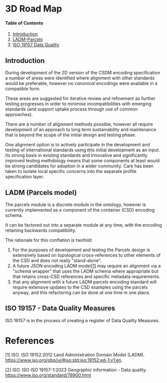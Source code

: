 # 3D Road Map

<!--
:Author:    Rob Atkinson
:Email:     <rob.atkinson@surroundaustralia.com>
:Date:      5 December 2023
:Updated:   
:Revision:  0.1

:History: 
:Ver 0.1: Initial draft of document

-->

#### Table of Contents

1. [Introduction](#introduction)
2. [LADM-Parcels](#parcels)
3. [ISO 19157 Data Quality](#dqm)

<a id="introduction"/>

## Introduction

During development of the 2D version of the CSDM encoding specification a number of areas were identified where alignment with other standards would be preferable, however no *canonical* encodings were available in a compatible form.

These areas are suggested for iterative review and refinement as further testing progresses in order to minimise incompatibilities with emerging standards (and support uptake process through use of common approaches).

There are a number of alignment methods possible, however all require development of an approach to long term sustainability and maintenance that is beyond the scope of the initial design and testing phase.

One alignment option is to actively participate in the development and testing of international standards using this initial development as an input. Its strong basis in existing standards and innovative and significantly improved testing methdology means that some components at least would be strong candidates for adoption in a wider community. Care has been taken to isolate local specific concerns into the separate profile specification layer.

<a id="parcels"/>

## LADM (Parcels model)

The parcels module is a discrete module in the ontology, however is currently implemented as a component of the container (CSD) encoding schema.

It can be factored out into a separate module at any time, with the encoding retaining backwards compatibility.

The rationale for this conflation is twofold:

1. For the purposes of development and testing the Parcels design is extensively based on topological cross-references to other elements of the CSD and does not really "stand-alone".
2. A future JSON encoding LADM model[[1]](#1) may require an alignment via a "schema wrapper" that uses the LADM schema where appropriate but that retains cross-CSD references and specific metadata requirements.
3. that any alignment with a future LADM parcels encoding standard will require extensive updates to the CSD examples using the parcels anyway, and this refactoring can be done at one time in one place. 

<a id="dqm"/>

## ISO 19157 - Data Quality Measures

ISO 19157 is in the process of creating a register of Data Quality Measures.


# References
<a id="1">[1]</a> 
ISO. ISO 19152:2012 Land Administration Domain Model (LADM). https://www.iso.org/obp/ui/#iso:std:iso:19152:ed-1:v1:en.

<a id="2">[2]</a> 
ISO. ISO ISO 19157-1:2023 Geographic information - Data quality. https://www.iso.org/standard/78900.html


